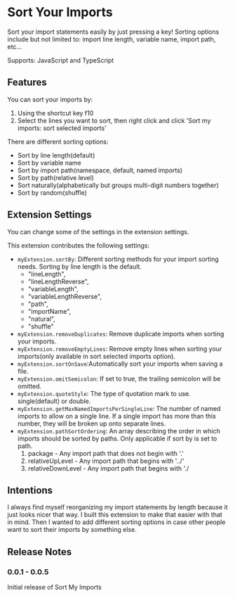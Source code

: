 # Sort Your Imports

Sort your import statements easily by just pressing a key! Sorting options include but not limited to: import line length, variable name, import path, etc...

Supports: JavaScript and TypeScript

## Features

You can sort your imports by:

1. Using the shortcut key f10
2. Select the lines you want to sort, then right click and click 'Sort my imports: sort selected imports'

There are different sorting options:

- Sort by line length(default)
- Sort by variable name
- Sort by import path(namespace, default, named imports)
- Sort by path(relative level)
- Sort naturally(alphabetically but groups multi-digit numbers together)
- Sort by random(shuffle)

## Extension Settings

You can change some of the settings in the extension settings.

This extension contributes the following settings:

- `myExtension.sortBy`: Different sorting methods for your import sorting needs. Sorting by line length is the default.
  - "lineLength",
  - "lineLengthReverse",
  - "variableLength",
  - "variableLengthReverse",
  - "path",
  - "importName",
  - "natural",
  - "shuffle"
- `myExtension.removeDuplicates`: Remove duplicate imports when sorting your imports.
- `myExtension.removeEmptyLines`: Remove empty lines when sorting your imports(only available in sort selected imports option).
- `myExtension.sortOnSave`:Automatically sort your imports when saving a file.
- `myExtension.omitSemicolon`: If set to true, the trailing semicolon will be omitted.
- `myExtension.quoteStyle`: The type of quotation mark to use. single(default) or double.
- `myExtension.getMaxNamedImportsPerSingleLine`: The number of named imports to allow on a single line. If a single import has more than this number, they will be broken up onto separate lines.
- `myExtension.pathSortOrdering`: An array describing the order in which imports should be sorted by paths. Only applicable if sort by is set to path.
  1. package - Any import path that does not begin with '.'
  2. relativeUpLevel - Any import path that begins with '../'
  3. relativeDownLevel - Any import path that begins with './

## Intentions

I always find myself reorganizing my import statements by length because it just looks nicer that way. I built this extension to make that easier with that in mind. Then I wanted to add different sorting options in case other people want to sort their imports by something else.

## Release Notes

### 0.0.1 - 0.0.5

Initial release of Sort My Imports
